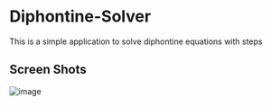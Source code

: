 # Diphontine-Solver
This is a simple application to solve diphontine equations with steps

## Screen Shots
![image](https://github.com/Vigneswar-A/Diphontine-Solver/assets/93377157/377e0d95-386d-472f-8c98-ca00ee572834)
